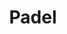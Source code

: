 ---
title: "Padel"
description: "The next generation of racquet sports"
copyright: "© 2024 Padel. All rights reserved."
socialLinks:
  - platform: "Facebook"
    url: "#"
    icon: "facebook"
  - platform: "Instagram"
    url: "#"
    icon: "instagram"
  - platform: "Twitter"
    url: "#"
    icon: "twitter"
  - platform: "YouTube"
    url: "#"
    icon: "youtube"
--- 